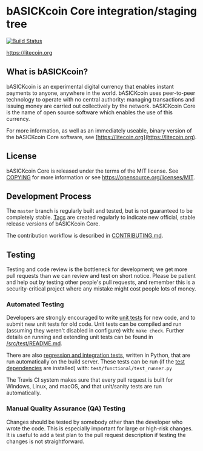 bASICKcoin Core integration/staging tree
=====================================

[![Build Status](https://travis-ci.org/VoskCoin/bASICKcoin.svg?branch=master)](https://travis-ci.org/VoskCoin/bASICKcoin)

https://litecoin.org

What is bASICKcoin?
----------------

bASICKcoin is an experimental digital currency that enables instant payments to
anyone, anywhere in the world. bASICKcoin uses peer-to-peer technology to operate
with no central authority: managing transactions and issuing money are carried
out collectively by the network. bASICKcoin Core is the name of open source
software which enables the use of this currency.

For more information, as well as an immediately useable, binary version of
the bASICKcoin Core software, see [https://litecoin.org](https://litecoin.org).

License
-------

bASICKcoin Core is released under the terms of the MIT license. See [COPYING](COPYING) for more
information or see https://opensource.org/licenses/MIT.

Development Process
-------------------

The `master` branch is regularly built and tested, but is not guaranteed to be
completely stable. [Tags](https://github.com/VoskCoin/bASICKcoin/tags) are created
regularly to indicate new official, stable release versions of bASICKcoin Core.

The contribution workflow is described in [CONTRIBUTING.md](CONTRIBUTING.md).


Testing
-------

Testing and code review is the bottleneck for development; we get more pull
requests than we can review and test on short notice. Please be patient and help out by testing
other people's pull requests, and remember this is a security-critical project where any mistake might cost people
lots of money.

### Automated Testing

Developers are strongly encouraged to write [unit tests](src/test/README.md) for new code, and to
submit new unit tests for old code. Unit tests can be compiled and run
(assuming they weren't disabled in configure) with: `make check`. Further details on running
and extending unit tests can be found in [/src/test/README.md](/src/test/README.md).

There are also [regression and integration tests](/test), written
in Python, that are run automatically on the build server.
These tests can be run (if the [test dependencies](/test) are installed) with: `test/functional/test_runner.py`

The Travis CI system makes sure that every pull request is built for Windows, Linux, and macOS, and that unit/sanity tests are run automatically.

### Manual Quality Assurance (QA) Testing

Changes should be tested by somebody other than the developer who wrote the
code. This is especially important for large or high-risk changes. It is useful
to add a test plan to the pull request description if testing the changes is
not straightforward.